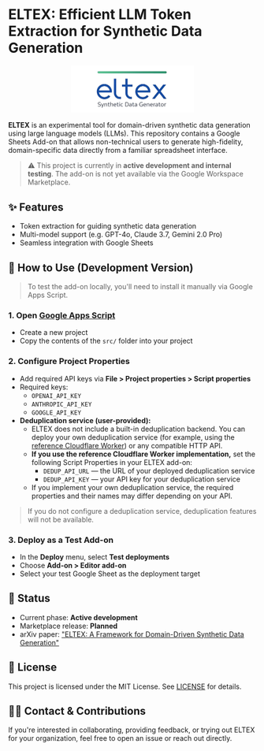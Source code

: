 # ELTEX: Efficient LLM Token Extraction for Synthetic Data Generation

<p align="center">
  <img src="eltex-logo.png" alt="ELTEX Logo" width="250"/>
</p>


**ELTEX** is an experimental tool for domain-driven synthetic data generation using large language models (LLMs). This repository contains a Google Sheets Add-on that allows non-technical users to generate high-fidelity, domain-specific data directly from a familiar spreadsheet interface.

> ⚠️ This project is currently in **active development and internal testing**. The add-on is not yet available via the Google Workspace Marketplace.


## ✨ Features

- Token extraction for guiding synthetic data generation
- Multi-model support (e.g. GPT-4o, Claude 3.7, Gemini 2.0 Pro)
- Seamless integration with Google Sheets


## 🔧 How to Use (Development Version)

> To test the add-on locally, you'll need to install it manually via Google Apps Script.

### 1. Open [Google Apps Script](https://script.google.com)

- Create a new project
- Copy the contents of the `src/` folder into your project

### 2. Configure Project Properties

- Add required API keys via **File > Project properties > Script properties**
- Required keys:
  - `OPENAI_API_KEY` 
  - `ANTHROPIC_API_KEY` 
  - `GOOGLE_API_KEY`
- **Deduplication service (user-provided):**
  - ELTEX does not include a built-in deduplication backend. You can deploy your own deduplication service (for example, using the [reference Cloudflare Worker](https://github.com/1712n/dedup-service)) or any compatible HTTP API.
  - **If you use the reference Cloudflare Worker implementation,** set the following Script Properties in your ELTEX add-on:
    - `DEDUP_API_URL` — the URL of your deployed deduplication service
    - `DEDUP_API_KEY` — your API key for your deduplication service
  - If you implement your own deduplication service, the required properties and their names may differ depending on your API.
> If you do not configure a deduplication service, deduplication features will not be available.

### 3. Deploy as a Test Add-on

- In the **Deploy** menu, select **Test deployments**
- Choose **Add-on > Editor add-on**
- Select your test Google Sheet as the deployment target

## 📌 Status

- Current phase: **Active development**
- Marketplace release: **Planned**
- arXiv paper: ["ELTEX: A Framework for Domain-Driven Synthetic Data Generation"](https://arxiv.org/abs/2503.15055)

## 📄 License

This project is licensed under the MIT License. See [LICENSE](LICENSE) for details.

## 🙋‍♀️ Contact & Contributions

If you're interested in collaborating, providing feedback, or trying out ELTEX for your organization, feel free to open an issue or reach out directly.